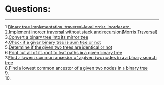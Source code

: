 # Questions:
---

1.[Binary tree Implementation, traversal-level order, inorder etc.](https://github.com/vishalagg/Data_Structure_Interview_Preperation/blob/master/Tree/BT1.java)<br />
2.[Implement inorder traversal without stack and recursion(Morris Traversal)](https://github.com/vishalagg/Data_Structure_Interview_Preperation/blob/master/Tree/BT2.java)<br />
3.[Convert a binary tree into its mirror tree](https://github.com/vishalagg/Data_Structure_Interview_Preperation/blob/master/Tree/BT3.java)<br />
4.[Check if a given binary tree is sum tree or not](https://github.com/vishalagg/Data_Structure_Interview_Preperation/blob/master/Tree/BT4.java)<br />
5.[Determine if the given two trees are identical or not](https://github.com/vishalagg/Data_Structure_Interview_Preperation/blob/master/Tree/BT5.java)<br />
6.[Print out all of its roof to leaf paths in a given binary tree](https://github.com/vishalagg/Data_Structure_Interview_Preperation/blob/master/Tree/BT6.java)<br />
7.[Find a lowest common ancestor of a given two nodes in a a binary search tree](https://github.com/vishalagg/Data_Structure_Interview_Preperation/blob/master/Tree/BT7.java)<br />
8.[Find a lowest common ancestor of a given two nodes in a binary tree](https://github.com/vishalagg/Data_Structure_Interview_Preperation/blob/master/Tree/BT8.java)<br />
9.[](https://github.com/vishalagg/Data_Structure_Interview_Preperation/blob/master/Tree/BT9.java)<br />
10.[](https://github.com/vishalagg/Data_Structure_Interview_Preperation/blob/master/Tree/BT10.java)<br />